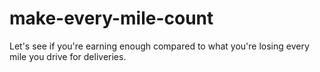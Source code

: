 # make-every-mile-count
Let's see if you're earning enough compared to what you're losing every mile you drive for deliveries.
